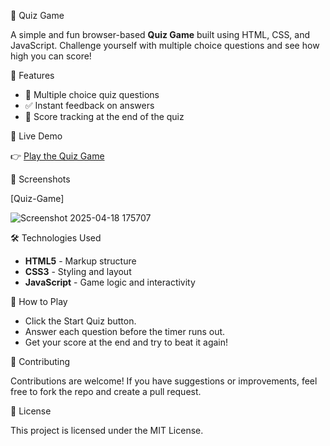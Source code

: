 🧠 Quiz Game

A simple and fun browser-based **Quiz Game** built using HTML, CSS, and JavaScript.
Challenge yourself with multiple choice questions and see how high you can score!

🌟 Features

- 📝 Multiple choice quiz questions
- ✅ Instant feedback on answers
- 🧮 Score tracking at the end of the quiz

🚀 Live Demo

👉 [Play the Quiz Game](https://chaitanya10000000000.github.io/Quiz-Game/)  

📸 Screenshots

[Quiz-Game] 

![Screenshot 2025-04-18 175707](https://github.com/user-attachments/assets/e8298456-84ce-4006-aea0-9256c068872a)


🛠️ Technologies Used

- **HTML5** - Markup structure
- **CSS3** - Styling and layout
- **JavaScript** - Game logic and interactivity

🧪 How to Play

- Click the Start Quiz button.
- Answer each question before the timer runs out.
- Get your score at the end and try to beat it again! 

🙌 Contributing

Contributions are welcome!
If you have suggestions or improvements, feel free to fork the repo and create a pull request.

📄 License

This project is licensed under the MIT License.


